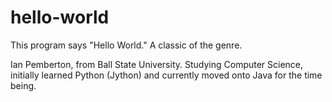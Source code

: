 # hello-world
This program says "Hello World." A classic of the genre.

Ian Pemberton, from Ball State University. Studying Computer Science, initially learned Python (Jython) and currently moved onto Java for the time being.
